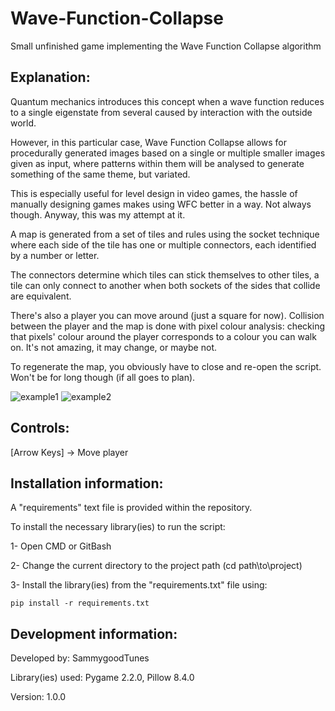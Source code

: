 # Wave-Function-Collapse
Small unfinished game implementing the Wave Function Collapse algorithm


## Explanation:

Quantum mechanics introduces this concept when a wave function reduces to a single eigenstate from several caused by interaction with the outside world.


However, in this particular case, Wave Function Collapse allows for procedurally generated images based on a single or multiple smaller images given as input, where patterns within them will be analysed to generate something of the same theme, but variated.


This is especially useful for level design in video games, the hassle of manually designing games makes using WFC better in a way. Not always though.
Anyway, this was my attempt at it.


A map is generated from a set of tiles and rules using the socket technique where each side of the tile has one or multiple connectors, each identified by a number or letter.


The connectors determine which tiles can stick themselves to other tiles, a tile can only connect to another when both sockets of the sides that collide are equivalent.


There's also a player you can move around (just a square for now). Collision between the player and the map is done with pixel colour analysis: checking that pixels' colour around the player corresponds to a colour you can walk on. It's not amazing, it may change, or maybe not.


To regenerate the map, you obviously have to close and re-open the script. Won't be for long though (if all goes to plan).

![example1](https://user-images.githubusercontent.com/56520787/224519286-6032b439-3579-4810-8ebc-9c3a9d355692.png)
![example2](https://user-images.githubusercontent.com/56520787/224519280-e7f9e217-428a-452c-8215-7b7a2eaa50d1.png)


## Controls:

[Arrow Keys] -> Move player


## Installation information:

A "requirements" text file is provided within the repository.


To install the necessary library(ies) to run the script:

1- Open CMD or GitBash


2- Change the current directory to the project path (cd path\\to\\project)


3- Install the library(ies) from the "requirements.txt" file using:
  ```
  pip install -r requirements.txt
  ```


## Development information:

Developed by: SammygoodTunes

Library(ies) used: Pygame 2.2.0, Pillow 8.4.0

Version: 1.0.0
